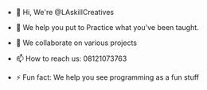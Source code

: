 - 👋 Hi, We're @LAskillCreatives

- 👀 We help you put to Practice what you've been taught.

- 💞️ We collaborate on various projects

- 📫 How to reach us:  08121073763

- ⚡ Fun fact: We help you see programming as a fun stuff

<!---
LAskillCreatives/LAskillCreatives is a ✨ special ✨ repository because its `README.md` (this file) appears on your GitHub profile.
You can click the Preview link to take a look at your changes.
--->
